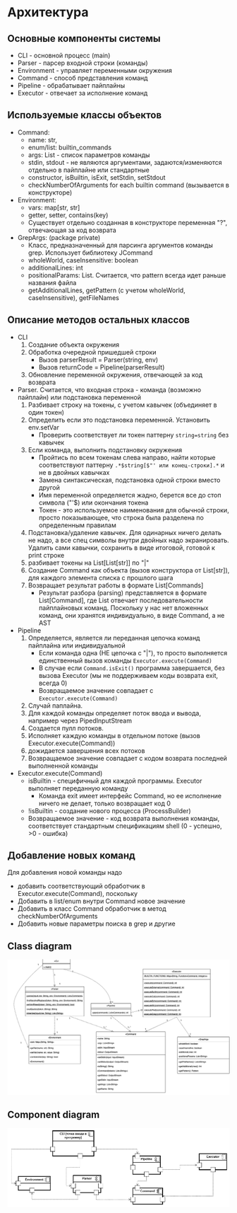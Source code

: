 # Архитектура

## Основные компоненты системы
* CLI - основной процесс (main)
* Parser - парсер входной строки (команды)
* Environment - управляет переменными окружения
* Command - способ представления команд
* Pipeline - обрабатывает пайплайны
* Executor - отвечает за исполнение команд

## Используемые классы объектов
* Command:
    * name: str,
    * enum/list: builtin_commands
    * args: List<Str> - список параметров команды
    * stdin, stdout - не являются аргументами, задаются/изменяются отдельно в пайплайне или стандартные
    * constructor, isBuiltin, isExit, setStdin, setStdout
    * checkNumberOfArguments for each builtin command (вызывается в конструкторе)
* Environment:
    * vars: map[str, str]
    * getter, setter, contains(key)
    * Cуществует отдельно созданная в конструкторе переменная "?", отвечающая за код возврата
* GrepArgs: (package private)
    * Класс, предназначенный для парсинга аргументов команды grep. Использует библиотеку JCommand
    * wholeWorld, caseInsensitive: boolean
    * additionalLines: int
    * positionalParams: List<String>. Считается, что pattern всегда идет раньше названия файла
    * getAdditionalLines, getPattern (c учетом wholeWorld, caseInsensitive), getFileNames

## Описание методов остальных классов
* CLI
    1. Создание объекта окружения
    2. Обработка очередной пришедшей строки
        * Вызов parserResult = Parser(string, env)
        * Вызов returnCode = Pipeline(parserResult)
    3. Обновление переменной окружения, отвечающей за код возврата
* Parser. Считается, что входная строка - команда (возможно пайплайн) или подстановка переменной
    1. Разбивает строку на токены, с учетом кавычек (объединяет в один токен)
    2. Определить если это подстановка переменной. Установить env.setVar
        * Проверить соответствует ли токен паттерну ```string=string``` без кавычек
    3. Если команда, выполнить подстановку окружения
        * Пройтись по всем токенам слева направо, найти которые соответствуют паттерну ```.*$string[$"' или конец-строки].*``` и не в двойных кавычках
        * Замена синтаксическая, подстановка одной строки вместо другой
        * Имя переменной определяется жадно, берется все до стоп символа ("'$) или окончания токена
        * Токен - это используемое наименования для обычной строки, просто показывающее, что строка была разделена по определенным правилам
    4. Подстановка/удаление кавычек. Для одинарных ничего делать не надо,
       а все спец символы внутри двойных надо экранировать.
       Удалить сами кавычки, сохранить в виде итоговой, готовой к print строке
    5. разбивает токены на List[List[str]] по "|"
    6. Создание Command как объекта (вызов конструктора от List[str]), для каждого элемента списка с прошлого шага
    7. Возвращает результат работы в формате List[Commands]
        * Результат разбора (parsing) представляется в формате List[Command], где List отвечает последовательности пайплайновых команд.
          Поскольку у нас нет вложенных команд, они хранятся индивидуально, в виде Command, а не AST
* Pipeline
    1. Определяется, является ли переданная цепочка команд пайплайна или индивидуальной
        * Если команда одна (НЕ цепочка с "|"), то просто выполняется единственный вызов команды ```Executor.execute(Command)```
        * В случае если ```Command.isExit()``` программа завершается, без вызова Executor (мы не поддерживаем коды возврата exit, всегда 0)
        * Возвращаемое значение совпадает с ```Executor.execute(Command)```
    2. Случай паплайна.
    3. Для каждой команды определяет поток ввода и вывода, например через PipedInputStream
    4. Создается пулл потоков.
    5. Исполняет каждую команды в отдельном потоке (вызов Executor.execute(Command))
    6. дожидается завершения всех потоков
    7. Возвращаемое значение совпадает с кодом возврата последней выполненной команды
* Executor.execute(Command)
    * isBuiltin - специфичный для каждой программы. Executor выполняет переданную команду
        * Команда exit имеет интерфейс Command, но ее исполнение ничего не делает, только возвращает код 0
    * !isBuiltin - создание нового процесса (ProcessBuilder)
    * Возвращаемое значение - код возврата выполнения команды, соответствует стандартным спецификациям shell
      (0 - успешно, >0 - ошибка)

## Добавление новых команд
Для добавления новой команды надо
* добавить соответствующий обработчик в Executor.execute(Command), поскольку
* Добавить в list/enum внутри Command новое значение
* Добавить в класс Command обработчик в метод checkNumberOfArguments
* Добавить новые параметры поиска в grep и другие

## Class diagram

![](images/class_diagram.png)

## Component diagram

![](images/component_diagram.png)